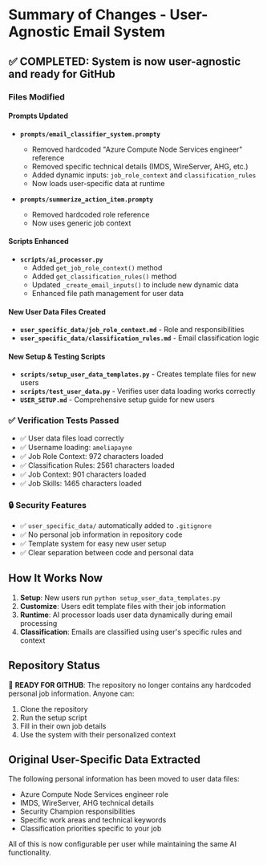 # Summary of Changes - User-Agnostic Email System

## ✅ COMPLETED: System is now user-agnostic and ready for GitHub

### Files Modified

#### Prompts Updated
- **`prompts/email_classifier_system.prompty`**
  - Removed hardcoded "Azure Compute Node Services engineer" reference
  - Removed specific technical details (IMDS, WireServer, AHG, etc.)
  - Added dynamic inputs: `job_role_context` and `classification_rules`
  - Now loads user-specific data at runtime

- **`prompts/summerize_action_item.prompty`** 
  - Removed hardcoded role reference
  - Now uses generic job context

#### Scripts Enhanced  
- **`scripts/ai_processor.py`**
  - Added `get_job_role_context()` method
  - Added `get_classification_rules()` method  
  - Updated `_create_email_inputs()` to include new dynamic data
  - Enhanced file path management for user data

#### New User Data Files Created
- **`user_specific_data/job_role_context.md`** - Role and responsibilities
- **`user_specific_data/classification_rules.md`** - Email classification logic

#### New Setup & Testing Scripts
- **`scripts/setup_user_data_templates.py`** - Creates template files for new users
- **`scripts/test_user_data.py`** - Verifies user data loading works correctly
- **`USER_SETUP.md`** - Comprehensive setup guide for new users

### ✅ Verification Tests Passed
- ✅ User data files load correctly
- ✅ Username loading: `ameliapayne`
- ✅ Job Role Context: 972 characters loaded
- ✅ Classification Rules: 2561 characters loaded  
- ✅ Job Context: 901 characters loaded
- ✅ Job Skills: 1465 characters loaded

### 🔒 Security Features
- ✅ `user_specific_data/` automatically added to `.gitignore`
- ✅ No personal job information in repository code
- ✅ Template system for easy new user setup
- ✅ Clear separation between code and personal data

## How It Works Now

1. **Setup**: New users run `python setup_user_data_templates.py`
2. **Customize**: Users edit template files with their job information  
3. **Runtime**: AI processor loads user data dynamically during email processing
4. **Classification**: Emails are classified using user's specific rules and context

## Repository Status

🎉 **READY FOR GITHUB**: The repository no longer contains any hardcoded personal job information. Anyone can:

1. Clone the repository
2. Run the setup script  
3. Fill in their own job details
4. Use the system with their personalized context

## Original User-Specific Data Extracted

The following personal information has been moved to user data files:
- Azure Compute Node Services engineer role
- IMDS, WireServer, AHG technical details
- Security Champion responsibilities  
- Specific work areas and technical keywords
- Classification priorities specific to your job

All of this is now configurable per user while maintaining the same AI functionality.
